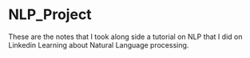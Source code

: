 # NLP_Project

These are the notes that I took along side a tutorial on NLP that I did on Linkedin Learning about Natural Language processing.
